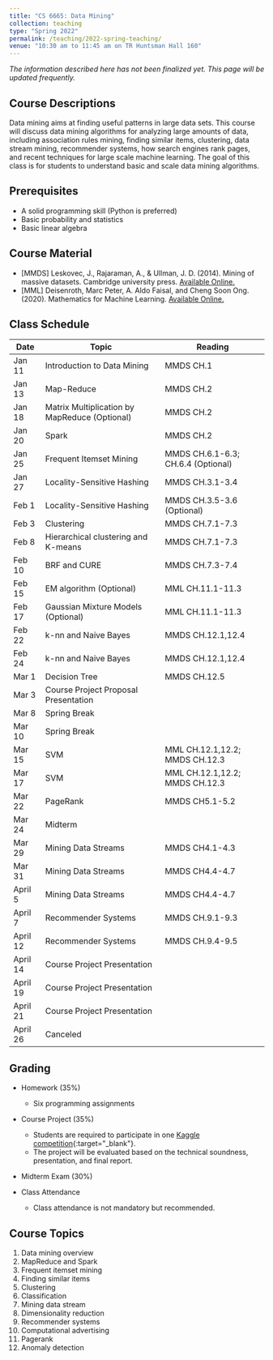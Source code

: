 ```yaml
---
title: "CS 6665: Data Mining"
collection: teaching
type: "Spring 2022"
permalink: /teaching/2022-spring-teaching/
venue: "10:30 am to 11:45 am on TR Huntsman Hall 160"
---
```


*The information described here has not been finalized yet. This page will be updated frequently.*

## Course Descriptions
Data mining aims at finding useful patterns in large data sets. This course will discuss data mining algorithms for analyzing large amounts of data, including association rules mining, finding similar items, clustering, data stream mining, recommender systems, how search engines rank pages, and recent techniques for large scale machine learning. The goal of this class is for students to understand basic and scale data mining algorithms.

## Prerequisites
- A solid programming skill (Python is preferred)
- Basic probability and statistics
- Basic linear algebra

## Course Material
- [MMDS] Leskovec, J., Rajaraman, A., & Ullman, J. D. (2014). Mining of massive datasets. Cambridge university press. [Available Online.](http://www.mmds.org/)
- [MML] Deisenroth, Marc Peter, A. Aldo Faisal, and Cheng Soon Ong. (2020). Mathematics for Machine Learning. [Available Online.](https://mml-book.github.io/)


## Class Schedule

| Date   | Topic                       | Reading           |
|--------|-----------------------------|-------------------|
| Jan 11  | Introduction to Data Mining | MMDS CH.1         |
| Jan 13 | Map-Reduce      | MMDS CH.2         |
| Jan 18 | Matrix Multiplication by MapReduce (Optional)    | MMDS CH.2   |
| Jan 20  | Spark    | MMDS CH.2   |
| Jan 25  | Frequent Itemset Mining    | MMDS CH.6.1-6.3; CH.6.4 (Optional)   |
| Jan 27 | Locality-Sensitive Hashing  | MMDS CH.3.1-3.4   |
| Feb 1 | Locality-Sensitive Hashing  | MMDS CH.3.5-3.6 (Optional)  |
| Feb 3 | Clustering                  | MMDS CH.7.1-7.3   |
| Feb 8 | Hierarchical clustering and K-means        | MMDS CH.7.1-7.3   |
| Feb 10 | BRF and CURE                | MMDS CH.7.3-7.4  |
| Feb 15 | EM algorithm (Optional)     | MML CH.11.1-11.3 |
| Feb 17  | Gaussian Mixture Models (Optional)    |  MML CH.11.1-11.3  |
| Feb 22  | k-nn and Naive Bayes        | MMDS CH.12.1,12.4 |
| Feb 24  | k-nn and Naive Bayes        | MMDS CH.12.1,12.4 |
| Mar 1 | Decision Tree               | MMDS CH.12.5      |
| Mar 3 | Course Project Proposal Presentation  |   |
| Mar 8 | Spring Break |   |
| Mar 10 | Spring Break |   |
| Mar 15 | SVM   | MML CH.12.1,12.2; MMDS CH.12.3  |
| Mar 17 | SVM        | MML CH.12.1,12.2; MMDS CH.12.3 |
| Mar 22 | PageRank                   | MMDS CH5.1-5.2|
| Mar 24 | Midterm                      | |
| Mar 29 | Mining Data Streams          |MMDS CH4.1-4.3|
| Mar 31 | Mining Data Streams         |MMDS CH4.4-4.7|
| April 5 | Mining Data Streams         |MMDS CH4.4-4.7|
| April 7 | Recommender Systems           |MMDS CH.9.1-9.3|
| April 12 | Recommender Systems           |MMDS CH.9.4-9.5|
| April 14 | Course Project Presentation ||
| April 19 | Course Project Presentation ||
| April 21 | Course Project Presentation ||
| April 26 | Canceled | |



## Grading
- Homework (35%)
    - Six programming assignments
- Course Project (35%)
    - Students are required to participate in one [Kaggle competition](https://www.kaggle.com/competitions){:target="_blank"}.
    - The project will be evaluated based on the technical soundness, presentation, and final report.
- Midterm Exam (30%)
    
- Class Attendance
    - Class attendance is not mandatory but recommended.

## Course Topics
1. Data mining overview
2. MapReduce and Spark
3. Frequent itemset mining
4. Finding similar items
5. Clustering
6. Classification
7. Mining data stream
8. Dimensionality reduction
9. Recommender systems
10. Computational advertising
11. Pagerank
12. Anomaly detection

